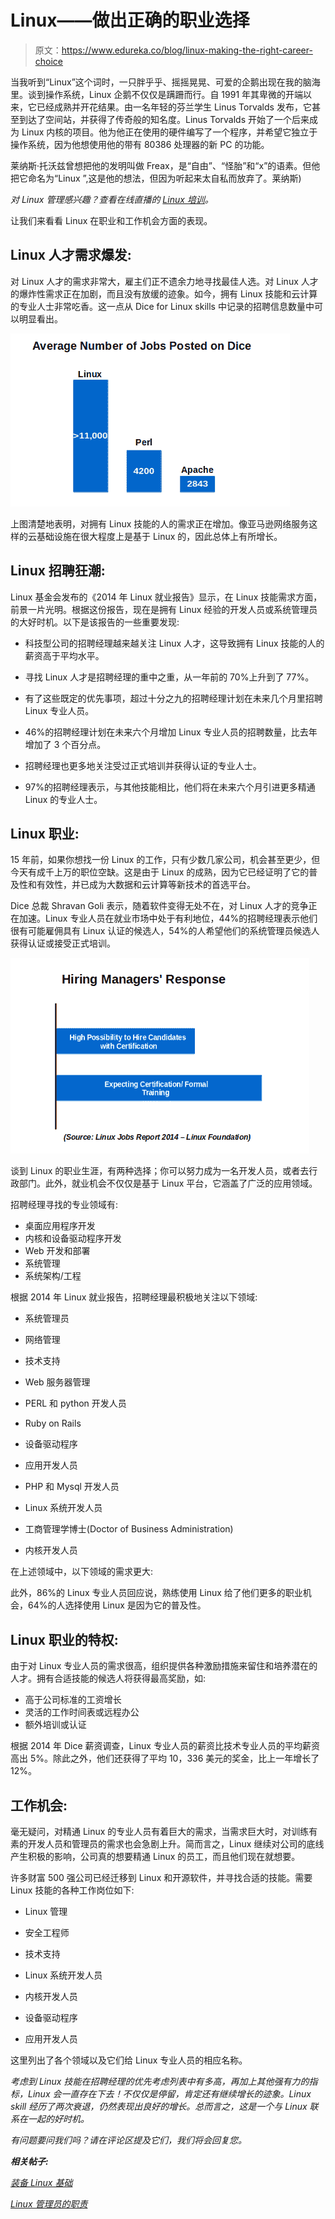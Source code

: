 # Linux——做出正确的职业选择

> 原文：<https://www.edureka.co/blog/linux-making-the-right-career-choice>

当我听到“Linux”这个词时，一只胖乎乎、摇摇晃晃、可爱的企鹅出现在我的脑海里。谈到操作系统，Linux 企鹅不仅仅是蹒跚而行。自 1991 年其卑微的开端以来，它已经成熟并开花结果。由一名年轻的芬兰学生 Linus Torvalds 发布，它甚至到达了空间站，并获得了传奇般的知名度。Linus Torvalds 开始了一个后来成为 Linux 内核的项目。他为他正在使用的硬件编写了一个程序，并希望它独立于操作系统，因为他想使用他的带有 80386 处理器的新 PC 的功能。

莱纳斯·托沃兹曾想把他的发明叫做 Freax，是“自由”、“怪胎”和“x”的语素。但他把它命名为“Linux ”,这是他的想法，但因为听起来太自私而放弃了。莱纳斯)

*对 Linux 管理感兴趣？查看在线直播的 [Linux 培训](https://www.edureka.co/linux-admin)。*

让我们来看看 Linux 在职业和工作机会方面的表现。

## **Linux 人才需求爆发:**

对 Linux 人才的需求非常大，雇主们正不遗余力地寻找最佳人选。对 Linux 人才的爆炸性需求正在加剧，而且没有放缓的迹象。如今，拥有 Linux 技能和云计算的专业人士非常吃香。这一点从 Dice for Linux skills 中记录的招聘信息数量中可以明显看出。

[![Job Opportunities with Linux](img/208d9a3b112b52da2ef5b00acdf0bdd9.png "Job Opportunities with Linux")](https://www.edureka.co/blog/wp-content/uploads/2015/03/jobpostingwhitefonts.png)

上图清楚地表明，对拥有 Linux 技能的人的需求正在增加。像亚马逊网络服务这样的云基础设施在很大程度上是基于 Linux 的，因此总体上有所增长。

## **Linux 招聘狂潮:**

Linux 基金会发布的《2014 年 Linux 就业报告》显示，在 Linux 技能需求方面，前景一片光明。根据这份报告，现在是拥有 Linux 经验的开发人员或系统管理员的大好时机。以下是该报告的一些重要发现:

*   科技型公司的招聘经理越来越关注 Linux 人才，这导致拥有 Linux 技能的人的薪资高于平均水平。

*   寻找 Linux 人才是招聘经理的重中之重，从一年前的 70%上升到了 77%。

*   有了这些既定的优先事项，超过十分之九的招聘经理计划在未来几个月里招聘 Linux 专业人员。
*   46%的招聘经理计划在未来六个月增加 Linux 专业人员的招聘数量，比去年增加了 3 个百分点。
*   招聘经理也更多地关注受过正式培训并获得认证的专业人士。
*   97%的招聘经理表示，与其他技能相比，他们将在未来六个月引进更多精通 Linux 的专业人士。

## **Linux 职业:**

15 年前，如果你想找一份 Linux 的工作，只有少数几家公司，机会甚至更少，但今天有成千上万的职位空缺。这是由于 Linux 的成熟，因为它已经证明了它的普及性和有效性，并已成为大数据和云计算等新技术的首选平台。

Dice 总裁 Shravan Goli 表示，随着软件变得无处不在，对 Linux 人才的竞争正在加速。Linux 专业人员在就业市场中处于有利地位，44%的招聘经理表示他们很有可能雇佣具有 Linux 认证的候选人，54%的人希望他们的系统管理员候选人获得认证或接受正式培训。

[![Hiring for Linux Skills](img/3e46ee681fcc7a51887dd040ea827cd3.png "Hiring for Linux Skills")](https://www.edureka.co/blog/wp-content/uploads/2015/03/hiringmanagernew.png)

谈到 Linux 的职业生涯，有两种选择；你可以努力成为一名开发人员，或者去行政部门。此外，就业机会不仅仅是基于 Linux 平台，它涵盖了广泛的应用领域。

招聘经理寻找的专业领域有:

*   桌面应用程序开发
*   内核和设备驱动程序开发
*   Web 开发和部署
*   系统管理
*   系统架构/工程

根据 2014 年 Linux 就业报告，招聘经理最积极地关注以下领域:

*   系统管理员

*   网络管理
*   技术支持
*   Web 服务器管理
*   PERL 和 python 开发人员
*   Ruby on Rails
*   设备驱动程序
*   应用开发人员
*   PHP 和 Mysql 开发人员
*   Linux 系统开发人员
*   工商管理学博士(Doctor of Business Administration)
*   内核开发人员

在上述领域中，以下领域的需求更大:

此外，86%的 Linux 专业人员回应说，熟练使用 Linux 给了他们更多的职业机会，64%的人选择使用 Linux 是因为它的普及性。

## **Linux 职业的特权:**

由于对 Linux 专业人员的需求很高，组织提供各种激励措施来留住和培养潜在的人才。拥有合适技能的候选人将获得最高奖励，如:

*   高于公司标准的工资增长
*   灵活的工作时间表或远程办公
*   额外培训或认证

根据 2014 年 Dice 薪资调查，Linux 专业人员的薪资比技术专业人员的平均薪资高出 5%。除此之外，他们还获得了平均 10，336 美元的奖金，比上一年增长了 12%。

## **工作机会:**

毫无疑问，对精通 Linux 的专业人员有着巨大的需求，当需求巨大时，对训练有素的开发人员和管理员的需求也会急剧上升。简而言之，Linux 继续对公司的底线产生积极的影响，公司真的想要精通 Linux 的员工，而且他们现在就想要。

许多财富 500 强公司已经迁移到 Linux 和开源软件，并寻找合适的技能。需要 Linux 技能的各种工作岗位如下:

*   Linux 管理

*   安全工程师
*   技术支持
*   Linux 系统开发人员
*   内核开发人员
*   设备驱动程序
*   应用开发人员

这里列出了各个领域以及它们给 Linux 专业人员的相应名称。

*考虑到 Linux 技能在招聘经理的优先考虑列表中有多高，再加上其他强有力的指标，Linux 会一直存在下去！不仅仅是停留，肯定还有继续增长的迹象。Linux skill 经历了两次衰退，仍然表现出良好的增长。总而言之，这是一个与 Linux 联系在一起的好时机。*

*有问题要问我们吗？请在评论区提及它们，我们将会回复您。*

***相关帖子:***

*[装备 Linux 基础](https://www.edureka.co/linux-fundamentals-self-paced)*

*[Linux 管理员的职责](https://www.edureka.co/blog/duties-of-a-linux-administrator/ "Duties Of A Linux Administrator")*